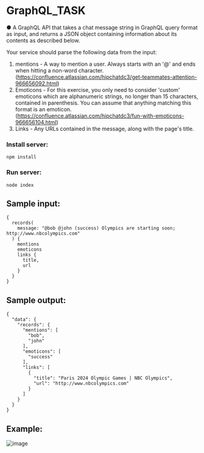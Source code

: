 # GraphQL_TASK

● A GraphQL API that takes a chat message string in GraphQL query format as input, and returns a JSON object containing information about its contents as described below.
  
Your service should parse the following data from the input:
1. mentions - A way to mention a user. Always starts with an '@' and ends when hitting a non-word character. (https://confluence.atlassian.com/hipchatdc3/get-teammates-attention-966656092.html)
2. Emoticons - For this exercise, you only need to consider 'custom' emoticons which are alphanumeric strings, no longer than 15 characters, contained in parenthesis. You can assume that anything matching this format is an emoticon. (https://confluence.atlassian.com/hipchatdc3/fun-with-emoticons-966656104.html)
3. Links - Any URLs contained in the message, along with the page's title.

### Install server:
```
npm install
```

### Run server:
```
node index
```

## Sample input:
```
{
  records(
    message: "@bob @john (success) Olympics are starting soon; http://www.nbcolympics.com"
  ) {
    mentions
    emoticons
    links {
      title,
      url
    }
  }
}

```

## Sample output:
```
{
  "data": {
    "records": {
      "mentions": [
        "bob",
        "john"
      ],
      "emoticons": [
        "success"
      ],
      "links": [
        {
          "title": "Paris 2024 Olympic Games | NBC Olympics",
          "url": "http://www.nbcolympics.com"
        }
      ]
    }
  }
}
```

## Example: 
![image](https://user-images.githubusercontent.com/103871220/193339092-8ef44541-0191-4c3c-98e6-70563ca04bfa.png)
